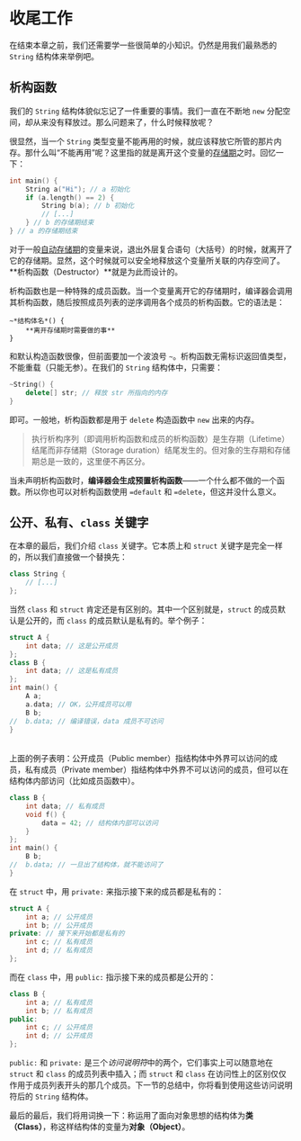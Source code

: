 # 收尾工作

在结束本章之前，我们还需要学一些很简单的小知识。仍然是用我们最熟悉的 `String` 结构体来举例吧。

## 析构函数

我们的 `String` 结构体貌似忘记了一件重要的事情。我们一直在不断地 `new` 分配空间，却从来没有释放过。那么问题来了，什么时候释放呢？

很显然，当一个 `String` 类型变量不能再用的时候，就应该释放它所管的那片内存。那什么叫“不能再用”呢？这里指的就是离开这个变量的[存储期](/ch04/list/storage_duration)之时。回忆一下：
```cpp
int main() { 
    String a("Hi"); // a 初始化
    if (a.length() == 2) {
        String b(a); // b 初始化
        // [...]
    } // b 的存储期结束
} // a 的存储期结束
```
对于一般[自动存储期](/ch04/list/storage_duration#自动存储期)的变量来说，退出外层复合语句（大括号）的时候，就离开了它的存储期。显然，这个时候就可以安全地释放这个变量所关联的内存空间了。**析构函数（Destructor）**就是为此而设计的。

析构函数也是一种特殊的成员函数。当一个变量离开它的存储期时，编译器会调用其析构函数，随后按照成员列表的逆序调用各个成员的析构函数。它的语法是：
```sdsc
~*结构体名*() {
    **离开存储期时需要做的事**
}
```
和默认构造函数很像，但前面要加一个波浪号 `~`。析构函数无需标识返回值类型，不能重载（只能无参）。在我们的 `String` 结构体中，只需要：
```cpp
~String() {
    delete[] str; // 释放 str 所指向的内存
}
```
即可。一般地，析构函数都是用于 `delete` 构造函数中 `new` 出来的内存。

> 执行析构序列（即调用析构函数和成员的析构函数）是生存期（Lifetime）结尾而非存储期（Storage duration）结尾发生的。但对象的生存期和存储期总是一致的，这里便不再区分。

当未声明析构函数时，**编译器会生成预置析构函数**——一个什么都不做的一个函数。所以你也可以对析构函数使用 `=default` 和 `=delete`，但这并没什么意义。

## 公开、私有、`class` 关键字

在本章的最后，我们介绍 `class` 关键字。它本质上和 `struct` 关键字是完全一样的，所以我们直接做一个替换先：
```cpp
class String {
    // [...]
};
```
当然 `class` 和 `struct` 肯定还是有区别的。其中一个区别就是，`struct` 的成员默认是公开的，而 `class` 的成员默认是私有的。举个例子：
```CPP
struct A {
    int data; // 这是公开成员
};
class B {
    int data; // 这是私有成员
};
int main() {
    A a;
    a.data; // OK，公开成员可以用
    B b;
//  b.data; // 编译错误，data 成员不可访问
}
```

<h6 id="idx_公开成员"></h6>
<h6 id="idx_私有成员"></h6>

上面的例子表明：公开成员（Public member）指结构体中外界可以访问的成员，私有成员（Private member）指结构体中外界不可以访问的成员，但可以在结构体内部访问（比如成员函数中）。
```cpp
class B {
    int data; // 私有成员
    void f() {
        data = 42; // 结构体内部可以访问
    }
};
int main() {
    B b;
//  b.data; // 一旦出了结构体，就不能访问了
}
```

在 `struct` 中，用 `private:` 来指示接下来的成员都是私有的：
```cpp
struct A {
    int a; // 公开成员
    int b; // 公开成员
private: // 接下来开始都是私有的
    int c; // 私有成员
    int d; // 私有成员
};
```
而在 `class` 中，用 `public:` 指示接下来的成员都是公开的：
```cpp
class B {
    int a; // 私有成员
    int b; // 私有成员
public:
    int c; // 公开成员
    int d; // 公开成员
};
```
`public:` 和 `private:` 是三个*访问说明符*中的两个，它们事实上可以随意地在 `struct` 和 `class` 的成员列表中插入；而 `struct` 和 `class` 在访问性上的区别仅仅作用于成员列表开头的那几个成员。下一节的总结中，你将看到使用这些访问说明符后的 `String` 结构体。

最后的最后，我们将用词换一下：称运用了面向对象思想的结构体为**类（Class）**，称这样结构体的变量为**对象（Object）**。